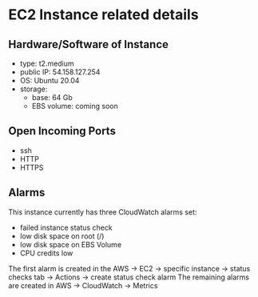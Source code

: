 # EC2 Instance related details

## Hardware/Software of Instance
* type: t2.medium
* public IP: 54.158.127.254
* OS: Ubuntu 20.04
* storage:
  * base: 64 Gb
  * EBS volume: coming soon

## Open Incoming Ports
* ssh
* HTTP
* HTTPS

## Alarms
This instance currently has three CloudWatch alarms set:
* failed instance status check
* low disk space on root (/)
* low disk space on EBS Volume
* CPU credits low

The first alarm is created in the AWS -> EC2 -> specific instance -> status checks tab -> Actions -> create status check alarm
The remaining alarms are created in AWS -> CloudWatch -> Metrics
